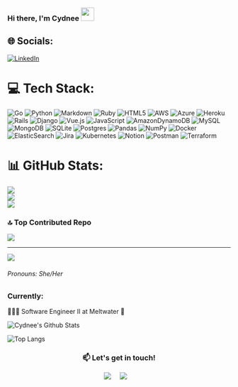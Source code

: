 ### Hi there, I'm Cydnee <img src="https://raw.githubusercontent.com/MartinHeinz/MartinHeinz/master/wave.gif" width="30px">

## 🌐 Socials:
[![LinkedIn](https://img.shields.io/badge/LinkedIn-%230077B5.svg?logo=linkedin&logoColor=white)](https://linkedin.com/in/cydnee-owens-5280) 

# 💻 Tech Stack:
![Go](https://img.shields.io/badge/go-%2300ADD8.svg?style=for-the-badge&logo=go&logoColor=white) ![Python](https://img.shields.io/badge/python-3670A0?style=for-the-badge&logo=python&logoColor=ffdd54) ![Markdown](https://img.shields.io/badge/markdown-%23000000.svg?style=for-the-badge&logo=markdown&logoColor=white) ![Ruby](https://img.shields.io/badge/ruby-%23CC342D.svg?style=for-the-badge&logo=ruby&logoColor=white) ![HTML5](https://img.shields.io/badge/html5-%23E34F26.svg?style=for-the-badge&logo=html5&logoColor=white) ![AWS](https://img.shields.io/badge/AWS-%23FF9900.svg?style=for-the-badge&logo=amazon-aws&logoColor=white) ![Azure](https://img.shields.io/badge/azure-%230072C6.svg?style=for-the-badge&logo=azure-devops&logoColor=white) ![Heroku](https://img.shields.io/badge/heroku-%23430098.svg?style=for-the-badge&logo=heroku&logoColor=white) ![Rails](https://img.shields.io/badge/rails-%23CC0000.svg?style=for-the-badge&logo=ruby-on-rails&logoColor=white) ![Django](https://img.shields.io/badge/django-%23092E20.svg?style=for-the-badge&logo=django&logoColor=white) ![Vue.js](https://img.shields.io/badge/vuejs-%2335495e.svg?style=for-the-badge&logo=vuedotjs&logoColor=%234FC08D) ![JavaScript](https://img.shields.io/badge/javascript-%23323330.svg?style=for-the-badge&logo=javascript&logoColor=%23F7DF1E) ![AmazonDynamoDB](https://img.shields.io/badge/Amazon%20DynamoDB-4053D6?style=for-the-badge&logo=Amazon%20DynamoDB&logoColor=white) ![MySQL](https://img.shields.io/badge/mysql-%2300f.svg?style=for-the-badge&logo=mysql&logoColor=white) ![MongoDB](https://img.shields.io/badge/MongoDB-%234ea94b.svg?style=for-the-badge&logo=mongodb&logoColor=white) ![SQLite](https://img.shields.io/badge/sqlite-%2307405e.svg?style=for-the-badge&logo=sqlite&logoColor=white) ![Postgres](https://img.shields.io/badge/postgres-%23316192.svg?style=for-the-badge&logo=postgresql&logoColor=white) ![Pandas](https://img.shields.io/badge/pandas-%23150458.svg?style=for-the-badge&logo=pandas&logoColor=white) ![NumPy](https://img.shields.io/badge/numpy-%23013243.svg?style=for-the-badge&logo=numpy&logoColor=white) ![Docker](https://img.shields.io/badge/docker-%230db7ed.svg?style=for-the-badge&logo=docker&logoColor=white) ![ElasticSearch](https://img.shields.io/badge/-ElasticSearch-005571?style=for-the-badge&logo=elasticsearch) ![Jira](https://img.shields.io/badge/jira-%230A0FFF.svg?style=for-the-badge&logo=jira&logoColor=white) ![Kubernetes](https://img.shields.io/badge/kubernetes-%23326ce5.svg?style=for-the-badge&logo=kubernetes&logoColor=white) ![Notion](https://img.shields.io/badge/Notion-%23000000.svg?style=for-the-badge&logo=notion&logoColor=white) ![Postman](https://img.shields.io/badge/Postman-FF6C37?style=for-the-badge&logo=postman&logoColor=white) ![Terraform](https://img.shields.io/badge/terraform-%235835CC.svg?style=for-the-badge&logo=terraform&logoColor=white)
# 📊 GitHub Stats:
![](https://github-readme-stats.vercel.app/api?username=cowens87&theme=dark&hide_border=false&include_all_commits=true&count_private=false)<br/>
![](https://github-readme-streak-stats.herokuapp.com/?user=cowens87&theme=dark&hide_border=false)<br/>
![](https://github-readme-stats.vercel.app/api/top-langs/?username=cowens87&theme=dark&hide_border=false&include_all_commits=true&count_private=false&layout=compact)

### 🔝 Top Contributed Repo
![](https://github-contributor-stats.vercel.app/api?username=cowens87&limit=5&theme=dark&combine_all_yearly_contributions=true)

---
[![](https://visitcount.itsvg.in/api?id=cowens87&icon=0&color=0)](https://visitcount.itsvg.in)

<!-- Proudly created with GPRM ( https://gprm.itsvg.in ) -->
###### Pronouns: She/Her

### Currently:
👨🏻‍💻 Software Engineer II at Meltwater 🌱

![Cydnee's Github Stats](https://github-readme-stats.vercel.app/api?username=cowens87&theme=cobalt&show_icons=true&hide=stars&custom_title=Cydnee's%20GitHub%20Stats)

![Top Langs](https://github-readme-stats.vercel.app/api/top-langs/?username=cowens87&theme=cobalt&show_icons=true&layout=compact&langs_count=10&hide=CoffeeScript,JupyterNotebook,SCSS)

<h3  align="center">📫 Let's get in touch!</h2>
<p align="center">
  <a target="_blank"href="https://www.linkedin.com/in/cydnee-owens-683a3450/"><img src="https://img.shields.io/badge/LinkedIn-blue?style=for-the-badge&logo=linkedin&labelColor=blue" /></a>&nbsp;&nbsp;&nbsp;&nbsp;
  <a href="mailto:h.cydnee.owens@gmail.com?subject=Hello%20Cydnee,%20From%20Github"><img src="https://img.shields.io/badge/GMail-red?style=for-the-badge&logo=gmail&labelColor=red&logoColor=white" /></a>&nbsp;&nbsp;&nbsp;&nbsp;
</p>


<!--

**cowens87/cowens87** is a ✨ _special_ ✨ repository because its `README.md` (this file) appears on your GitHub profile.

Here are some ideas to get you started:
👋
- 🔭 I’m currently working on ...
- 🌱 I’m currently learning ...
- 👯 I’m looking to collaborate on ...
- 🤔 I’m looking for help with ...
- 💬 Ask me about ...
- 📫 How to reach me: ...
- 😄 Pronouns: ...
- ⚡ Fun fact: ...
![octocat](https://user-images.githubusercontent.com/56360157/88322869-930b0380-ccde-11ea-9854-0f06b8b8cea9.png)
<img src="https://user-images.githubusercontent.com/56360157/88322869-930b0380-ccde-11ea-9854-0f06b8b8cea9.png" width=200 align=left>


-->
